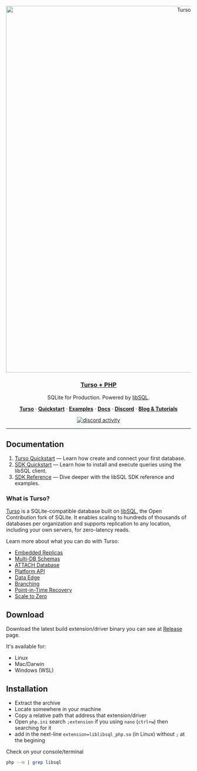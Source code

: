 <p align="center">
  <a href="https://docs.turso.tech/sdk/php/quickstart">
    <img alt="Turso + PHP" src="https://github.com/tursodatabase/turso-client-php/assets/950181/f007cbca-02f7-46c4-a502-392484e76bc7" width="1000">
    <h3 align="center">Turso + PHP</h3>
  </a>
</p>
<p align="center">
  SQLite for Production. Powered by <a href="https://turso.tech/libsql">libSQL</a>.
</p>

<p align="center">
  <a href="https://turso.tech"><strong>Turso</strong></a> ·
  <a href="https://docs.turso.tech/quickstart"><strong>Quickstart</strong></a> ·
  <a href="/examples"><strong>Examples</strong></a> ·
  <a href="https://docs.turso.tech"><strong>Docs</strong></a> ·
  <a href="https://discord.gg/turso"><strong>Discord</strong></a> ·
  <a href="https://turso.tech/blog"><strong>Blog &amp; Tutorials</strong></a>
</p>

<p align="center">
  <a href="https://discord.com/invite/4B5D7hYwub">
    <img src="https://dcbadge.vercel.app/api/server/4B5D7hYwub?style=flat" alt="discord activity" title="join us on discord" />
  </a>
</p>
    
---

## Documentation

1. [Turso Quickstart](https://docs.turso.tech/quickstart) &mdash; Learn how create and connect your first database.
2. [SDK Quickstart](https://docs.turso.tech/sdk/php/quickstart) &mdash; Learn how to install and execute queries using the libSQL client.
3. [SDK Reference](https://docs.turso.tech/sdk/php/reference) &mdash; Dive deeper with the libSQL SDK reference and examples.

### What is Turso?

[Turso](https://turso.tech) is a SQLite-compatible database built on [libSQL](https://docs.turso.tech/libsql), the Open Contribution fork of SQLite. It enables scaling to hundreds of thousands of databases per organization and supports replication to any location, including your own servers, for zero-latency reads.

Learn more about what you can do with Turso:

-   [Embedded Replicas](https://docs.turso.tech/features/embedded-replicas)
-   [Multi-DB Schemas](https://docs.turso.tech/features/multi-db-schemas)
-   [ATTACH Database](https://docs.turso.tech/features/attach-database)
-   [Platform API](https://docs.turso.tech/features/platform-api)
-   [Data Edge](https://docs.turso.tech/features/data-edge)
-   [Branching](https://docs.turso.tech/features/branching)
-   [Point-in-Time Recovery](https://docs.turso.tech/features/point-in-time-recovery)
-   [Scale to Zero](https://docs.turso.tech/features/scale-to-zero)

## Download

Download the latest build extension/driver binary you can see at [Release](https://github.com/tursodatabase/turso-client-php/releases) page. 

It's available for:

- Linux
- Mac/Darwin
- Windows (WSL)

## Installation

- Extract the archive
- Locate somewhere in your machine
- Copy a relative path that address that extension/driver
- Open `php.ini` search `;extension` if you using `nano` (`ctrl+w`) then searching for it
- add in the next-line `extension=liblibsql_php.so` (in Linux) without `;` at the begining

Check on your console/terminal

```bash
php --m | grep libsql
```
